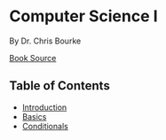 # Computer Science I

By Dr. Chris Bourke

[Book Source](https://bitbucket.org/chrisbourke/computersciencei/raw/5a04789d5f54b9f8df9f27e7087e4b33b237275f/versions-PDF/ComputerScienceOne_v1.3.5.pdf)

## Table of Contents

- [Introduction](./intro.md)
- [Basics](./basics.md)
- [Conditionals](./conditionals.md)
